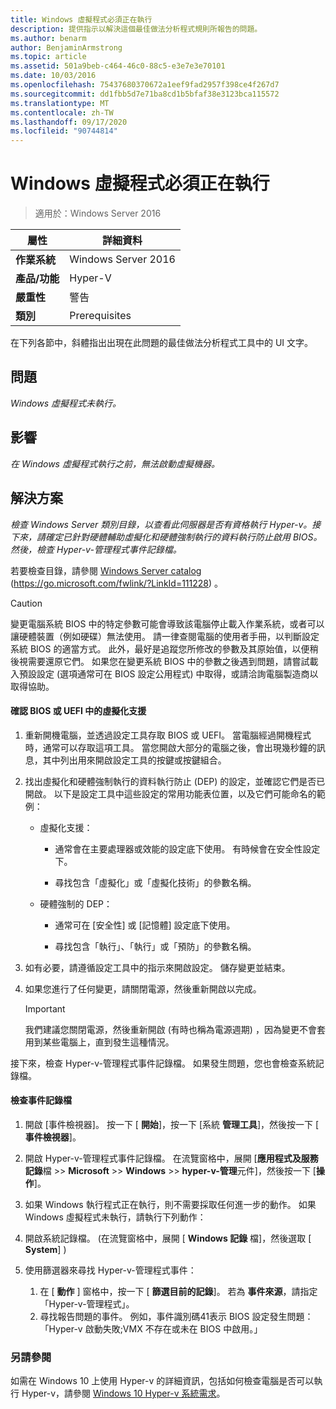 ```yaml
---
title: Windows 虛擬程式必須正在執行
description: 提供指示以解決這個最佳做法分析程式規則所報告的問題。
ms.author: benarm
author: BenjaminArmstrong
ms.topic: article
ms.assetid: 501a9beb-c464-46c0-88c5-e3e7e3e70101
ms.date: 10/03/2016
ms.openlocfilehash: 75437680370672a1eef9fad2957f398ce4f267d7
ms.sourcegitcommit: dd1fbb5d7e71ba8cd1b5bfaf38e3123bca115572
ms.translationtype: MT
ms.contentlocale: zh-TW
ms.lasthandoff: 09/17/2020
ms.locfileid: "90744814"
---
```

# <a name="windows-hypervisor-must-be-running"></a>Windows 虛擬程式必須正在執行

>適用於：Windows Server 2016

|屬性|詳細資料|
|-|-|
|**作業系統**|Windows Server 2016|
|**產品/功能**|Hyper-V|
|**嚴重性**|警告|
|**類別**|Prerequisites|

在下列各節中，斜體指出出現在此問題的最佳做法分析程式工具中的 UI 文字。

## <a name="issue"></a>問題

*Windows 虛擬程式未執行。*

## <a name="impact"></a>影響

*在 Windows 虛擬程式執行之前，無法啟動虛擬機器。*

## <a name="resolution"></a>解決方案

*檢查 Windows Server 類別目錄，以查看此伺服器是否有資格執行 Hyper-v。接下來，請確定已針對硬體輔助虛擬化和硬體強制執行的資料執行防止啟用 BIOS。然後，檢查 Hyper-v-管理程式事件記錄檔。*

若要檢查目錄，請參閱 [Windows Server catalog](https://go.microsoft.com/fwlink/?LinkId=111228) (https://go.microsoft.com/fwlink/?LinkId=111228) 。

> [!CAUTION]
> 變更電腦系統 BIOS 中的特定參數可能會導致該電腦停止載入作業系統，或者可以讓硬體裝置（例如硬碟）無法使用。 請一律查閱電腦的使用者手冊，以判斷設定系統 BIOS 的適當方式。 此外，最好是追蹤您所修改的參數及其原始值，以便稍後視需要還原它們。 如果您在變更系統 BIOS 中的參數之後遇到問題，請嘗試載入預設設定 (選項通常可在 BIOS 設定公用程式) 中取得，或請洽詢電腦製造商以取得協助。

#### <a name="to-verify-virtualization-support-in-the-bios-or-uefi"></a>確認 BIOS 或 UEFI 中的虛擬化支援

1.  重新開機電腦，並透過設定工具存取 BIOS 或 UEFI。 當電腦經過開機程式時，通常可以存取這項工具。 當您開啟大部分的電腦之後，會出現幾秒鐘的訊息，其中列出用來開啟設定工具的按鍵或按鍵組合。

2.  找出虛擬化和硬體強制執行的資料執行防止 (DEP) 的設定，並確認它們是否已開啟。 以下是設定工具中這些設定的常用功能表位置，以及它們可能命名的範例：

    -   虛擬化支援：

        -   通常會在主要處理器或效能的設定底下使用。 有時候會在安全性設定下。

        -   尋找包含「虛擬化」或「虛擬化技術」的參數名稱。

    -   硬體強制的 DEP：

        -   通常可在 [安全性] 或 [記憶體] 設定底下使用。

        -   尋找包含「執行」、「執行」或「預防」的參數名稱。

3.  如有必要，請遵循設定工具中的指示來開啟設定。 儲存變更並結束。

4.  如果您進行了任何變更，請關閉電源，然後重新開啟以完成。

    > [!IMPORTANT]
    > 我們建議您關閉電源，然後重新開啟 (有時也稱為電源週期) ，因為變更不會套用到某些電腦上，直到發生這種情況。

接下來，檢查 Hyper-v-管理程式事件記錄檔。 如果發生問題，您也會檢查系統記錄檔。

#### <a name="to-check-the-event-logs"></a>檢查事件記錄檔

1.  開啟 [事件檢視器]。 按一下 [ **開始**]，按一下 [系統 **管理工具**]，然後按一下 [ **事件檢視器**]。

2.  開啟 Hyper-v-管理程式事件記錄檔。 在流覽窗格中，展開 [**應用程式及服務記錄**檔  >>  **Microsoft**  >>  **Windows**  >>  **hyper-v-管理**元件]，然後按一下 [**操作**]。

3.  如果 Windows 執行程式正在執行，則不需要採取任何進一步的動作。 如果 Windows 虛擬程式未執行，請執行下列動作：

4.  開啟系統記錄檔。  (在流覽窗格中，展開 [ **Windows 記錄** 檔]，然後選取 [ **System**] ) 

5.  使用篩選器來尋找 Hyper-v-管理程式事件：
    1. 在 [ **動作** ] 窗格中，按一下 [ **篩選目前的記錄**]。 若為 **事件來源**，請指定「Hyper-v-管理程式」。
    2. 尋找報告問題的事件。 例如，事件識別碼41表示 BIOS 設定發生問題：「Hyper-v 啟動失敗;VMX 不存在或未在 BIOS 中啟用。」

### <a name="see-also"></a>另請參閱
如需在 Windows 10 上使用 Hyper-v 的詳細資訊，包括如何檢查電腦是否可以執行 Hyper-v，請參閱 [Windows 10 Hyper-v 系統需求](/virtualization/hyper-v-on-windows/reference/hyper-v-requirements)。